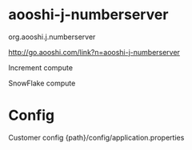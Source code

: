 # aooshi-j-numberserver
org.aooshi.j.numberserver

http://go.aooshi.com/link?n=aooshi-j-numberserver

Increment compute

SnowFlake compute 

# Config
Customer config
{path}/config/application.properties





